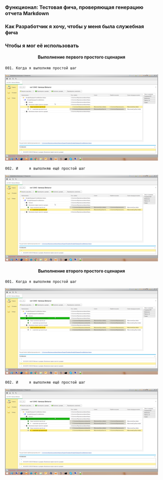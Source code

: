 ### Функционал: Тестовая фича, проверяющая генерацию отчета Markdown
### Как Разработчик я хочу, чтобы у меня была служебная фича
### Чтобы я мог её использовать
#### <p align="center">Выполнение первого простого сценария</p>

	001. Когда я выполняю простой шаг
<img src=ФичаДляПроверкиОтчетаMarkdown/ФичаДляПроверкиОтчетаMarkdown_1_Выполнение_первого_простого_сц_001.png>

	002. И     я выполняю ещё простой шаг
<img src=ФичаДляПроверкиОтчетаMarkdown/ФичаДляПроверкиОтчетаMarkdown_2_Выполнение_первого_простого_сц_002.png>

#### <p align="center">Выполнение второго простого сценария</p>

	001. Когда я выполняю простой шаг
<img src=ФичаДляПроверкиОтчетаMarkdown/ФичаДляПроверкиОтчетаMarkdown_3_Выполнение_второго_простого_сц_001.png>

	002. И     я выполняю ещё простой шаг
<img src=ФичаДляПроверкиОтчетаMarkdown/ФичаДляПроверкиОтчетаMarkdown_4_Выполнение_второго_простого_сц_002.png>
